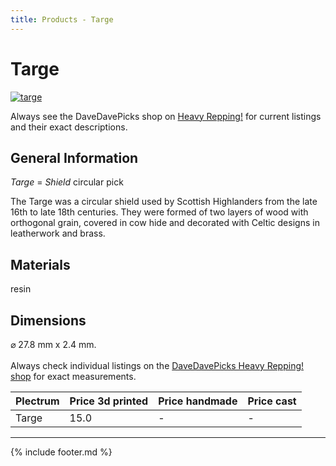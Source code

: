 ```yaml
---
title: Products - Targe
---
```

# Targe

[![targe](../../assets/images/targe.jpg "Targe")](/picks/targe)

Always see the DaveDavePicks shop on [Heavy Repping!](https://www.heavyrepping.com/store/shop/davedavepicks/) for current listings and their exact descriptions.

## General Information
*Targe* = *Shield* circular pick

The Targe was a circular shield used by Scottish Highlanders from the late 16th to late 18th centuries. They were formed of two layers of wood with orthogonal grain, covered in cow hide and decorated with Celtic designs in leatherwork and brass.

## Materials
resin

## Dimensions
&#x2300; 27.8 mm x 2.4 mm.<br/><br/>Always check individual listings on the [DaveDavePicks Heavy Repping! shop](https://www.heavyrepping.com/shop/store/davedavepicks/) for exact measurements.

| **Plectrum**                                        | **Price 3d printed**   | **Price handmade**   | **Price cast**   |
|:----------------------------------------------------|:-----------------------|:---------------------|:-----------------|
| Targe                                          | 15.0               | -             | -         |

---

{% include footer.md %}